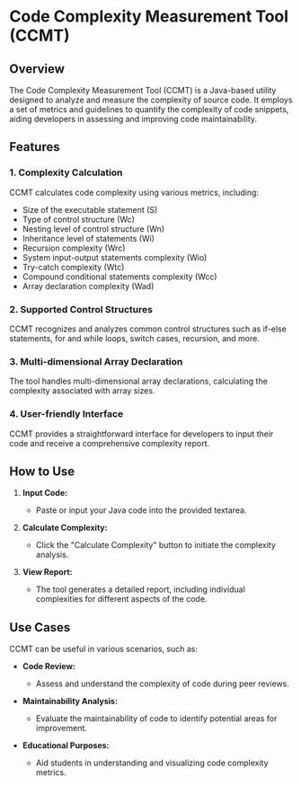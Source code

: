# Code Complexity Measurement Tool (CCMT)

## Overview

The Code Complexity Measurement Tool (CCMT) is a Java-based utility designed to analyze and measure the complexity of source code. It employs a set of metrics and guidelines to quantify the complexity of code snippets, aiding developers in assessing and improving code maintainability.

## Features

### 1. Complexity Calculation

CCMT calculates code complexity using various metrics, including:

- Size of the executable statement (S)
- Type of control structure (Wc)
- Nesting level of control structure (Wn)
- Inheritance level of statements (Wi)
- Recursion complexity (Wrc)
- System input-output statements complexity (Wio)
- Try-catch complexity (Wtc)
- Compound conditional statements complexity (Wcc)
- Array declaration complexity (Wad)

### 2. Supported Control Structures

CCMT recognizes and analyzes common control structures such as if-else statements, for and while loops, switch cases, recursion, and more.

### 3. Multi-dimensional Array Declaration

The tool handles multi-dimensional array declarations, calculating the complexity associated with array sizes.

### 4. User-friendly Interface

CCMT provides a straightforward interface for developers to input their code and receive a comprehensive complexity report.

## How to Use

1. **Input Code:**
   - Paste or input your Java code into the provided textarea.

2. **Calculate Complexity:**
   - Click the "Calculate Complexity" button to initiate the complexity analysis.

3. **View Report:**
   - The tool generates a detailed report, including individual complexities for different aspects of the code.

## Use Cases

CCMT can be useful in various scenarios, such as:

- **Code Review:**
  - Assess and understand the complexity of code during peer reviews.

- **Maintainability Analysis:**
  - Evaluate the maintainability of code to identify potential areas for improvement.

- **Educational Purposes:**
  - Aid students in understanding and visualizing code complexity metrics.

